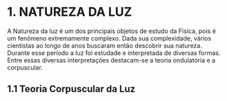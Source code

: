  # 1. NATUREZA DA LUZ
A Natureza da luz é um dos principais objetos de estudo da Física, pois é um fenômeno extremamente complexo. Dada sua complexidade, vários cientistas ao longo de anos buscaram então descobrir sua natureza. Durante esse período a luz foi estudade e interpretada de diversas formas. Entre essas diversas interpretações destacam-se a teoria ondulatória e a corpuscular.
## 1.1 Teoria Corpuscular da Luz
